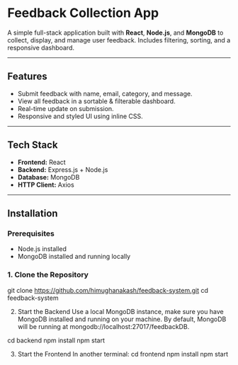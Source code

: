 # Feedback Collection App

A simple full-stack application built with **React**, **Node.js**, and **MongoDB** to collect, display, and manage user feedback. Includes filtering, sorting, and a responsive dashboard.

---

## Features

- Submit feedback with name, email, category, and message.
- View all feedback in a sortable & filterable dashboard.
- Real-time update on submission.
- Responsive and styled UI using inline CSS.

---

## Tech Stack

- **Frontend:** React
- **Backend:** Express.js + Node.js
- **Database:** MongoDB
- **HTTP Client:** Axios

---

## Installation

### Prerequisites
- Node.js installed
- MongoDB installed and running locally

### 1. Clone the Repository

git clone https://github.com/himughanakash/feedback-system.git
cd feedback-system

2. Start the Backend
Use a local MongoDB instance, make sure you have MongoDB installed and running on your machine. By default, MongoDB will be running at mongodb://localhost:27017/feedbackDB.

cd backend
npm install
npm start

3. Start the Frontend
In another terminal:
cd frontend
npm install
npm start